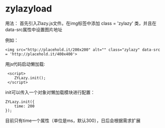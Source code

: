 # zylazyload
用法： 首先引入Zlazy.js文件。在img标签中添加 class = 'zylazy' 类，并且在data-src属性中设置图片地址

例如：
```
<img src="http://placehold.it/200x200" alt="" class="zylazy" data-src = 'http://placehold.it/400x400'>
```

用js代码启动懒加载:
```
 <script>
    ZYLazy.init();
 </script>
```

init可以传入一个对象对懒加载模块进行配置：
```
ZYLazy.init({
    time: 200
});
```
目前只有time一个属性（单位是ms，默认300），日后会根据需求扩展
